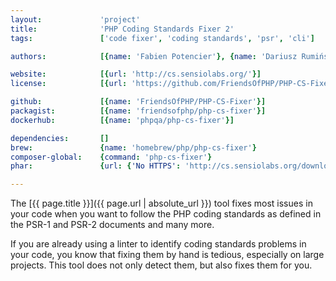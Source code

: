 ```yaml
---
layout:             'project'
title:              'PHP Coding Standards Fixer 2'
tags:               ['code fixer', 'coding standards', 'psr', 'cli'] 

authors:            [{name: 'Fabien Potencier'}, {name: 'Dariusz Rumiński'}]

website:            [{url: 'http://cs.sensiolabs.org/'}]
license:            [{url: 'https://github.com/FriendsOfPHP/PHP-CS-Fixer/blob/master/LICENSE', label: 'MIT License'}]

github:             [{name: 'FriendsOfPHP/PHP-CS-Fixer'}]
packagist:          [{name: 'friendsofphp/php-cs-fixer'}]               
dockerhub:          [{name: 'phpqa/php-cs-fixer'}]     

dependencies:       []
brew:               {name: 'homebrew/php/php-cs-fixer'}
composer-global:    {command: 'php-cs-fixer'}
phar:               {url: {'No HTTPS': 'http://cs.sensiolabs.org/download/php-cs-fixer-v2.phar'}}

---
```


The [{{ page.title }}]({{ page.url | absolute_url }}) tool fixes most issues in your code when you want to follow the PHP coding standards as defined in the PSR-1 and PSR-2 documents and many more.

<!--more--> 

If you are already using a linter to identify coding standards problems in your code, you know that fixing them by hand is tedious, especially on large projects. This tool does not only detect them, but also fixes them for you.
